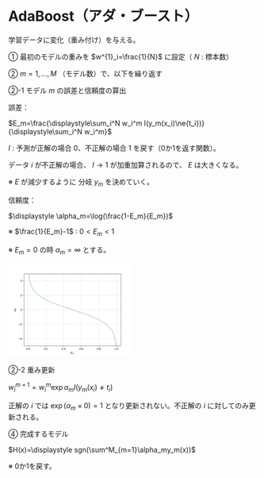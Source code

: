 # AdaBoost（アダ・ブースト）

学習データに変化（重み付け）を与える。

① 最初のモデルの重みを $w^{1}_i=\frac{1}{N}$ に設定（ $N$ : 標本数）

② $m=1,...,M$ （モデル数）で、以下を繰り返す

②-1 モデル $m$ の誤差と信頼度の算出

誤差：

$E_m=\frac{\displaystyle\sum_i^N w_i^m I(y_m(x_i)\ne{t_i})}{\displaystyle\sum_i^N w_i^m}$

$I$ : 予測が正解の場合 0、不正解の場合 1 を戻す（0か1を返す関数）。

データ $i$ が不正解の場合、 $I\to 1$ が加重加算されるので、 $E$ は大きくなる。

※ $E$ が減少するように 分岐 $y_m$ を決めていく。

信頼度：

$\displaystyle \alpha_m=\log(\frac{1-E_m}{E_m})$

※ $\frac{1}{E_m}-1$ : $0\lt E_m\lt 1$

※ $E_m= 0$ の時 $\alpha_m=\infty$ とする。

<img src="./img/AdaBoostモデル信頼度α.png" width="50%">

②-2 重み更新

$w^{m+1}_i=w^m_i\exp{\alpha_m I(y_m(x_i)\ne{t_i})}$

正解の $i$ では $\exp{(\alpha_m\times{0})}=1$ となり更新されない。不正解の $i$ に対してのみ更新される。

④ 完成するモデル

$H(x)=\displaystyle sgn(\sum^M_{m=1}\alpha_my_m(x))$

※ 0か1を戻す。
